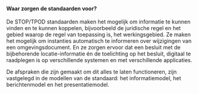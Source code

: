 #### Waar zorgen de standaarden voor?

De STOP/TPOD standaarden maken het mogelijk om informatie te kunnen vinden en te
kunnen koppelen, bijvoorbeeld de juridische regel en het gebied waarop de regel
van toepassing is, het werkingsgebied. Ze maken het mogelijk om instanties
automatisch te informeren over wijzigingen van een omgevingsdocument. En ze zorgen
ervoor dat een besluit met de bijbehorende locatie-informatie én de toelichting
op het besluit, digitaal te raadplegen is op verschillende systemen en met
verschillende applicaties.

De afspraken die zijn gemaakt om dit alles te laten functioneren, zijn
vastgelegd in de modellen van de standaard: het informatiemodel, het
berichtenmodel en het presentatiemodel.
